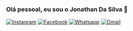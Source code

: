 ### Olá pessoal, eu sou o Jonathan Da Silva 👋
[![Instagram](https://img.shields.io/badge/Instagram-E4405F?style=for-the-badge&logo=instagram&logoColor=white)](http://instagram.com/comelier_/)
[![Facebook](https://img.shields.io/badge/Facebook-1877F2?style=for-the-badge&logo=facebook&logoColor=white)](https://m.facebook.com/profile.php/?id=100009298573090)
[![Whatsapp](https://img.shields.io/badge/WhatsApp-25D366?style=for-the-badge&logo=whatsapp&logoColor=white)](https://api.whatsapp.com/send/?phone=%2B5535988210577&text&type=phone_number&app_absent=0)
[![Gmail](https://img.shields.io/badge/Gmail-D14836?style=for-the-badge&logo=gmail&logoColor=white)](https://mail.google.com/mail/mu/mp/617/#mn)
